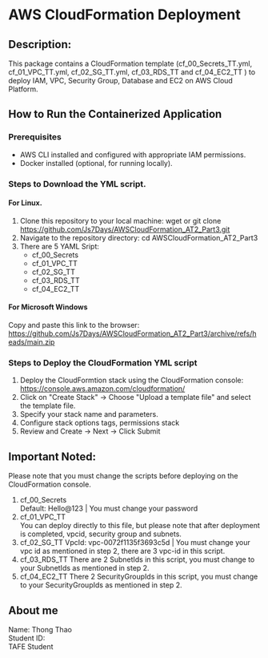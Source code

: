 # AWS CloudFormation Deployment
## Description: 
This package contains a CloudFormation template (cf_00_Secrets_TT.yml, cf_01_VPC_TT.yml, cf_02_SG_TT.yml, cf_03_RDS_TT and cf_04_EC2_TT ) to deploy IAM, VPC, Security Group, Database and EC2 on AWS Cloud Platform.
## How to Run the Containerized Application
### Prerequisites
* AWS CLI installed and configured with appropriate IAM permissions.
* Docker installed (optional, for running locally).

### Steps to Download the YML script.
#### For Linux.
1. Clone this repository to your local machine:
wget or git clone https://github.com/Js7Days/AWSCloudFormation_AT2_Part3.git
2. Navigate to the repository directory:
cd AWSCloudFormation_AT2_Part3
3. There are 5 YAML Sript:
   - cf_00_Secrets
   - cf_01_VPC_TT
   - cf_02_SG_TT
   - cf_03_RDS_TT
   - cf_04_EC2_TT
#### For Microsoft Windows
Copy and paste this link to the browser: https://github.com/Js7Days/AWSCloudFormation_AT2_Part3/archive/refs/heads/main.zip

### Steps to Deploy the CloudFormation YML script
1. Deploy the CloudFormtion stack using the CloudFormation console:
   https://console.aws.amazon.com/cloudformation/ 
2. Click on "Create Stack" -> Choose "Upload a template file" and select the template file.
3. Specify your stack name and parameters.
4. Configure stack options tags, permissions stack 
5. Review and Create -> Next -> Click Submit

## Important Noted:
Please note that you must change the scripts before deploying on the CloudFormation console.
1. cf_00_Secrets <br>
   Default: Hello@123 | You must change your password
2. cf_01_VPC_TT <br>
   You can deploy directly to this file, but please note that after deployment is completed, vpcid, security group and subnets.
3. cf_02_SG_TT
   VpcId: vpc-0072f1135f3693c5d | You must change your vpc id as mentioned in step 2, there are 3 vpc-id in this script.
4. cf_03_RDS_TT
   There are 2 SubnetIds in this script, you must change to your SubnetIds as mentioned in step 2. 
5. cf_04_EC2_TT
   There 2 SecurityGroupIds in this script, you must change to your SecurityGroupIds as mentioned in step 2.
   
## About me
Name: Thong Thao <br>
Student ID:  <br>
TAFE Student
